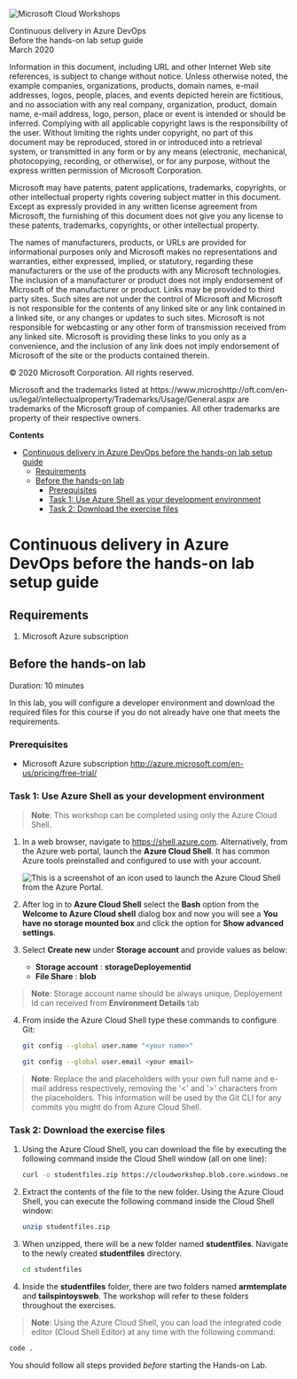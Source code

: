 ![Microsoft Cloud Workshops](https://github.com/Microsoft/MCW-Template-Cloud-Workshop/raw/master/Media/ms-cloud-workshop.png "Microsoft Cloud Workshops")

<div class="MCWHeader1">
Continuous delivery in Azure DevOps
</div>

<div class="MCWHeader2">
Before the hands-on lab setup guide
</div>

<div class="MCWHeader3">
March 2020
</div>

Information in this document, including URL and other Internet Web site references, is subject to change without notice. Unless otherwise noted, the example companies, organizations, products, domain names, e-mail addresses, logos, people, places, and events depicted herein are fictitious, and no association with any real company, organization, product, domain name, e-mail address, logo, person, place or event is intended or should be inferred. Complying with all applicable copyright laws is the responsibility of the user. Without limiting the rights under copyright, no part of this document may be reproduced, stored in or introduced into a retrieval system, or transmitted in any form or by any means (electronic, mechanical, photocopying, recording, or otherwise), or for any purpose, without the express written permission of Microsoft Corporation.

Microsoft may have patents, patent applications, trademarks, copyrights, or other intellectual property rights covering subject matter in this document. Except as expressly provided in any written license agreement from Microsoft, the furnishing of this document does not give you any license to these patents, trademarks, copyrights, or other intellectual property.

The names of manufacturers, products, or URLs are provided for informational purposes only and Microsoft makes no representations and warranties, either expressed, implied, or statutory, regarding these manufacturers or the use of the products with any Microsoft technologies. The inclusion of a manufacturer or product does not imply endorsement of Microsoft of the manufacturer or product. Links may be provided to third party sites. Such sites are not under the control of Microsoft and Microsoft is not responsible for the contents of any linked site or any link contained in a linked site, or any changes or updates to such sites. Microsoft is not responsible for webcasting or any other form of transmission received from any linked site. Microsoft is providing these links to you only as a convenience, and the inclusion of any link does not imply endorsement of Microsoft of the site or the products contained therein.

© 2020 Microsoft Corporation. All rights reserved.

Microsoft and the trademarks listed at https://<span></span>w<span></span>ww.<span></span>microshttp://<span></span>oft.com/en-us/legal/intellectualproperty/Trademarks/Usage/General.aspx are trademarks of the Microsoft group of companies. All other trademarks are property of their respective owners.

**Contents**

<!-- TOC -->

- [Continuous delivery in Azure DevOps before the hands-on lab setup guide](#continuous-delivery-in-azure-devops-before-the-hands-on-lab-setup-guide)
  - [Requirements](#requirements)
  - [Before the hands-on lab](#before-the-hands-on-lab)
    - [Prerequisites](#prerequisites)
    - [Task 1: Use Azure Shell as your development environment](#task-1-use-azure-shell-as-your-development-environment)
    - [Task 2: Download the exercise files](#task-2-download-the-exercise-files)

<!-- /TOC -->

# Continuous delivery in Azure DevOps before the hands-on lab setup guide

## Requirements

1.  Microsoft Azure subscription

## Before the hands-on lab

Duration: 10 minutes

In this lab, you will configure a developer environment and download the required files for this course if you do not already have one that meets the requirements.

### Prerequisites

-   Microsoft Azure subscription <http://azure.microsoft.com/en-us/pricing/free-trial/>

### Task 1: Use Azure Shell as your development environment

>**Note**: This workshop can be completed using only the Azure Cloud Shell.

1.  In a web browser, navigate to https://shell.azure.com. Alternatively, from the Azure web portal, launch the **Azure Cloud Shell**. It has common Azure tools preinstalled and configured to use with your account.

    ![This is a screenshot of an icon used to launch the Azure Cloud Shell from the Azure Portal.](images/Setup/image3.png "Azure Cloud Shell launch icon")
    
2.  After log in to **Azure Cloud Shell** select the **Bash** option from the **Welcome to Azure Cloud shell** dialog box and now you will see a **You have no storage mounted box** and click the option for **Show advanced settings**.

3.  Select **Create new** under **Storage account** and provide values as below:
 
      - **Storage account** : **storageDeployementid**
      - **File Share** : **blob**
      
  >**Note**: Storage account name should be always unique, Deployement Id can received from **Environment Details** tab     

4.  From inside the Azure Cloud Shell type these commands to configure Git:

    ```bash
    git config --global user.name "<your name>"
    ```

    ```bash
    git config --global user.email <your email>
    ```

>**Note**: Replace the <your name> and <your email> placeholders with your own full name and e-mail address respectively, removing the '<' and '>' characters from the placeholders. This information will be used by the Git CLI for any commits you might do from Azure Cloud Shell.

### Task 2: Download the exercise files

1.  Using the Azure Cloud Shell, you can download the file by executing the following command inside the Cloud Shell window (all on one line):

    ```bash
    curl -o studentfiles.zip https://cloudworkshop.blob.core.windows.net/agile-continous-delivery/studentfiles.zip
    ```

2.  Extract the contents of the file to the new folder. Using the Azure Cloud Shell, you can execute the following command inside the Cloud Shell window:

    ```bash
    unzip studentfiles.zip
    ```

3.  When unzipped, there will be a new folder named **studentfiles**. Navigate to the newly created **studentfiles** directory.

    ```bash
    cd studentfiles
    ```
   
4.  Inside the **studentfiles** folder, there are two folders named **armtemplate** and **tailspintoysweb**. The workshop will refer to these folders throughout the exercises.

>**Note**: Using the Azure Cloud Shell, you
 can load the integrated code editor (Cloud Shell Editor) at any time with the following command:
```bash
code .
```

You should follow all steps provided *before* starting the Hands-on Lab.
